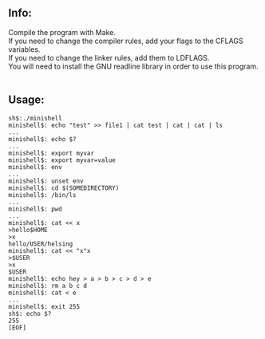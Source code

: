 ## Info: <br />
Compile the program with Make. <br />
If you need to change the compiler rules, add your flags to the CFLAGS variables. <br />
If you need to change the linker rules, add them to LDFLAGS. <br />
You will need to install the GNU readline library in order to use this program. <br />
<br />
## Usage: <br />
```
sh$:./minishell
minishell$: echo "test" >> file1 | cat test | cat | cat | ls
...
minishell$: echo $?
...
minishell$: export myvar
minishell$: export myvar=value
minishell$: env
...
minishell$: unset env
minishell$: cd $(SOMEDIRECTORY)
minishell$: /bin/ls
... 
minishell$: pwd
...
minishell$: cat << x
>hello$HOME
>x
hello/USER/helsing
minishell$: cat << "x"x
>$USER
>x
$USER
minishell$: echo hey > a > b > c > d > e
minishell$: rm a b c d
minishell$: cat < e
...
minishell$: exit 255
sh$: echo $?
255
[EOF]
```
 
